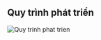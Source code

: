 ## Quy trình phát triển
![Quy trinh phat trien](https://user-images.githubusercontent.com/19303210/122153132-89f1ca80-ce8c-11eb-9529-472483b4887d.png)

